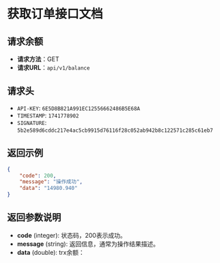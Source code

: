 # 获取订单接口文档

## 请求余额

- **请求方法**：GET
- **请求URL**：`api/v1/balance`

## 请求头

- `API-KEY`: `6E5D8B821A991EC12556662486B5E68A`
- `TIMESTAMP`: `1741778902`
- `SIGNATURE`: `5b2e589d6cddc217e4ac5cb9915d76116f28c052ab942b8c122571c285c61eb7`

## 返回示例

```json
{
    "code": 200,
    "message": "操作成功",
    "data": "14980.940"
}
```

## 返回参数说明

- **code** (integer): 状态码，200表示成功。
- **message** (string): 返回信息，通常为操作结果描述。
- **data** (double): trx余额：
  
  
